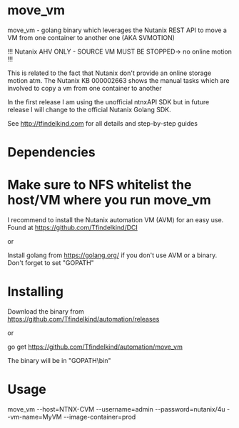 # move_vm

move_vm - golang binary which leverages the Nutanix REST API to move a VM from one container to another one (AKA SVMOTION)

!!! Nutanix AHV ONLY - SOURCE VM MUST BE STOPPED-> no online motion !!! 

This is related to the fact that Nutanix don't provide an online storage motion atm. 
The Nutanix KB 000002663 shows the manual tasks which are involved to copy a vm from one container to another

In the first release I am using the unofficial ntnxAPI SDK but in future release I will change to the official Nutanix Golang SDK.

See http://tfindelkind.com for all details and step-by-step guides

# Dependencies
# Make sure to NFS whitelist the host/VM where you run move_vm

I recommend to install the Nutanix automation VM (AVM) for an easy use. 
Found at https://github.com/Tfindelkind/DCI

or

Install golang from https://golang.org/ if you don't use AVM or a binary.
Don't forget to set "GOPATH"

# Installing

Download the binary from https://github.com/Tfindelkind/automation/releases

or

go get https://github.com/Tfindelkind/automation/move_vm

The binary will be in "GOPATH\bin"

# Usage

move_vm --host=NTNX-CVM --username=admin --password=nutanix/4u --vm-name=MyVM --image-container=prod


